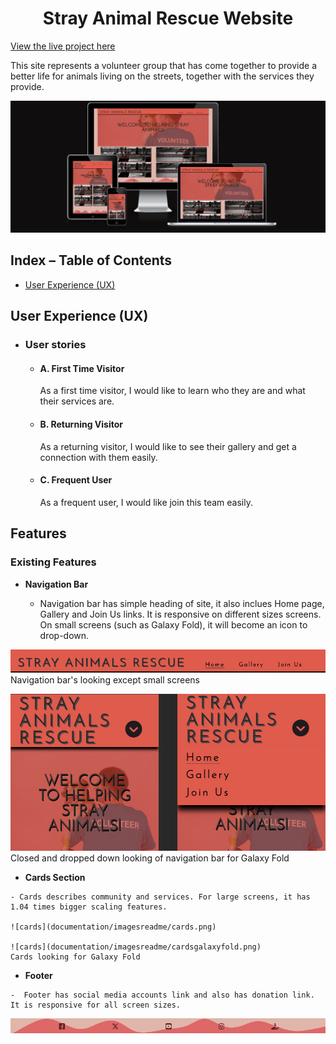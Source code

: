 <h1 align="center">Stray Animal Rescue Website</h1

[View the live project here](https://aksurcos.github.io/stray-animals-rescue//)

This site represents a volunteer group that has come together to provide a better life for animals living on the streets, together with the services they provide. 

![responsive](documentation/imagesreadme/iamresponsive.png)

## Index – Table of Contents
* [User Experience (UX)](#user-experience-ux) 
 
 ## User Experience (UX)

-   ### User stories

    -   #### A. First Time Visitor

        As a first time visitor, I would like to learn who they are and what their services are.

    -   #### B. Returning Visitor

        As a returning visitor, I would like to see their gallery and get a connection with them easily.

    -   #### C. Frequent User
         As a frequent user, I would like join this team easily.

## Features

### Existing Features

-   __Navigation Bar__

    - Navigation bar has simple heading of site, it also inclues Home page, Gallery and Join Us links. It is responsive on different sizes screens. On small screens (such as Galaxy Fold), it will become an icon to drop-down.

![navbar](documentation/imagesreadme/navbar.png)
Navigation bar's looking except small screens

![navbargalaxyfold](documentation/imagesreadme/navbarfold.png)
Closed and dropped down looking of navigation bar for Galaxy Fold

-    __Cards Section__

    - Cards describes community and services. For large screens, it has 1.04 times bigger scaling features.

    ![cards](documentation/imagesreadme/cards.png)

    ![cards](documentation/imagesreadme/cardsgalaxyfold.png)
    Cards looking for Galaxy Fold

-    __Footer__

    -  Footer has social media accounts link and also has donation link. It is responsive for all screen sizes.

![footer](documentation/imagesreadme/footer.png)











     
       
     